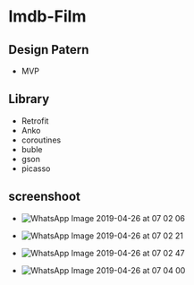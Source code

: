 # Imdb-Film

## Design Patern
- MVP

## Library
- Retrofit
- Anko 
- coroutines
- buble
- gson
- picasso

## screenshoot
- ![WhatsApp Image 2019-04-26 at 07 02 06](https://user-images.githubusercontent.com/19830659/56775714-8d302500-67f2-11e9-8a5e-462b51930ec3.jpeg)
- ![WhatsApp Image 2019-04-26 at 07 02 21](https://user-images.githubusercontent.com/19830659/56775773-c7012b80-67f2-11e9-8f3f-3f6916c0847f.jpeg)

- ![WhatsApp Image 2019-04-26 at 07 02 47](https://user-images.githubusercontent.com/19830659/56775794-e13b0980-67f2-11e9-8adc-ff5151ccb8d0.jpeg)

- ![WhatsApp Image 2019-04-26 at 07 04 00](https://user-images.githubusercontent.com/19830659/56775806-fa43ba80-67f2-11e9-823d-2acd59c71792.jpeg)

